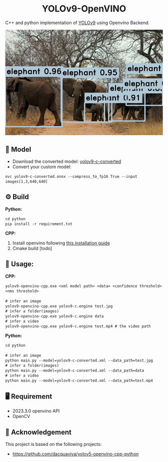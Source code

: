 <h1 align="center"><span>YOLOv9-OpenVINO</span></h1>

C++ and python implementation of [YOLOv9](https://github.com/WongKinYiu/yolov9) using Openvino Backend.

<p align="center" margin: 0 auto;>
  <img src="imgs/result.jpg"/>
</p>

## 🤖 Model

- Download the converted model: [yolov9-c-converted](https://drive.google.com/file/d/1eBs2zlPmPoa-K2N4enTG3srXmesKQyM9/view?usp=sharing)
- Convert your custom model:
``` shell
ovc yolov9-c-converted.onnx --compress_to_fp16 True --input images[1,3,640,640]
```

## ⚙️ Build

**Python:**
``` shell
cd python
pip install -r requirement.txt
```

**CPP:**

1. Install openvino following [this installation guide](https://docs.openvino.ai/2023.3/openvino_docs_install_guides_installing_openvino_from_archive_windows.html)
2. Cmake build [todo]

## 🚀 Usage:

**CPP:**
``` shell
yolov9-openvino-cpp.exe <xml model path> <data> <confidence threshold> <nms threshold>

# infer an image
yolov9-openvino-cpp.exe yolov9-c.engine test.jpg 
# infer a folder(images)
yolov9-openvino-cpp.exe yolov9-c.engine data
# infer a video
yolov9-openvino-cpp.exe yolov9-c.engine test.mp4 # the video path
```

**Python:**

``` shell
cd python

# infer an image
python main.py --model=yolov9-c-converted.xml --data_path=test.jpg
# infer a folder(images)
python main.py --model=yolov9-c-converted.xml --data_path=data
# infer a video
python main.py --model=yolov9-c-converted.xml --data_path=test.mp4
```

## 🖥️ Requirement

- 2023.3.0 openvino API
- OpenCV

## 🔗 Acknowledgement
This project is based on the following projects:
- https://github.com/dacquaviva/yolov5-openvino-cpp-python
